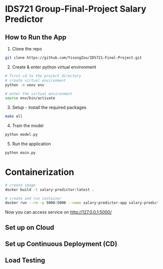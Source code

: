 # IDS721 Group-Final-Project Salary Predictor


## How to Run the App

1) Clone the repo
```bash
git clone https://github.com/YisongZou/IDS721-Final-Project.git
```
2) Create & enter python virtual environment
```bash
# first cd to the project directory
# create virtual environment
python -m venv env

# enter the virtual environment
source env/bin/activate
```

3) Setup - Install the required packages
```bash
make all
```
4) Train the model
```bash
python model.py
```
5) Run the application
```bash
python main.py
```

# Containerization
```bash
# create image
docker build -t salary-predictor:latest .

# create and run container
docker run --rm -p 5000:5000 --name salary-predictor-app salary-predictor:latest
```
Now you can access service on http://127.0.0.1:5000/

## Set up on Cloud


## Set up Continuous Deployment (CD)



## Load Testing
